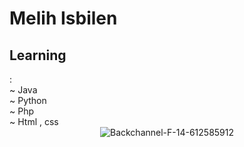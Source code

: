
<h1>Melih Isbilen</h1>
<h2>Learning</h2> :<br>
 ~ Java<br>
 ~ Python<br>
 ~ Php<br>
 ~ Html , css
<center><img src="https://i.ibb.co/tsx0NkS/Backchannel-F-14-612585912.webp" alt="Backchannel-F-14-612585912" border="0"></center>
 <meta name="description" content="Developing and hacking">
 <meta name="keywords" content="instagram , facebook , google , tesla , amazon , cnn , fox news , nfl games , nfl scores , nba">
 <meta name="author" content="Meelih isbilen">
